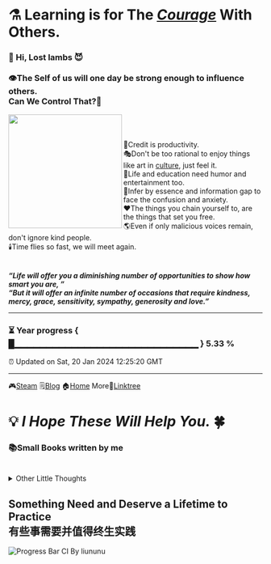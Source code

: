 # ⚗️ Learning is for The *[Courage](https://steamcommunity.com/profiles/76561198179920187)* With Others.
### 🌱 Hi, Lost lambs 😈<br/><br/>👁️The Self of us will one day be strong enough to influence others.<br/>Can We Control That?👿
<img align="left" src="https://github.com/VoluntieTsai/VoluntieTsai/blob/main/Elias.png" height="225" width="auto" ><br/><br/><br/>
🤝Credit is productivity.  
🎭Don't be too rational to enjoy things like art in [culture](https://steamcommunity.com/profiles/76561198179920187), just feel it.  
👻Life and education need humor and entertainment too.  
💬Infer by essence and information gap to face the confusion and anxiety.  
❤️The things you chain yourself to, are the things that set you free.  
🌎Even if only malicious voices remain, don't ignore kind people.  
🕯️Time flies so fast, we will meet again.  
<br/><br/>
***“Life will offer you a diminishing number of opportunities to show how smart you are, ”***  
***“But it will offer an infinite number of occasions that require kindness, mercy, grace, sensitivity, sympathy, generosity and love.”***

---
### ⏳ Year progress { █▁▁▁▁▁▁▁▁▁▁▁▁▁▁▁▁▁▁▁▁▁▁▁▁▁▁▁▁▁ } 5.33 %
⏰ Updated on Sat, 20 Jan 2024 12:25:20 GMT

---
🎮[Steam](https://steamcommunity.com/profiles/76561198179920187) 🗒️[Blog](https://steamcommunity.com/profiles/76561198179920187) 🏠[Home](https://steamcommunity.com/profiles/76561198179920187) More🌿[Linktree](https://linktr.ee/)
# 💡 *I Hope These Will Help You.* 🍀
### 📚Small Books written by me<br/><br/>
<details>
  <summary>Other Little Thoughts</summary>
🍃Anger is easy, but same to forget.<br/>
🛡️Guarding the bottom line of everything.<br/>
🔥Let's do something for our lovely worlds, again and again.
</details>

## Something Need and Deserve a Lifetime to Practice<br>有些事需要并值得终生实践
![Progress Bar CI By liununu](https://github.com/liununu/liununu/workflows/Progress%20Bar%20CI/badge.svg)
